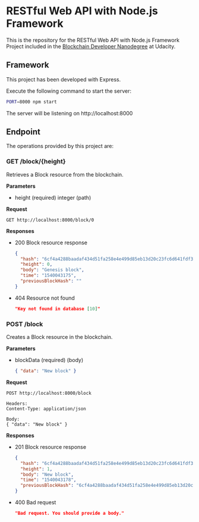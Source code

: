 # RESTful Web API with Node.js Framework

This is the repository for the RESTful Web API with Node.js Framework Project included in the [Blockchain Developer Nanodegree](https://www.udacity.com/course/blockchain-developer-nanodegree--nd1309) at Udacity.

## Framework
This project has been developed with Express.

Execute the following command to start the server:
```bash
PORT=8000 npm start
```

The server will be listening on http://localhost:8000
## Endpoint

The operations provided by this project are:

### GET  /block/{height}

Retrieves a Block resource from the blockchain.

**Parameters**

- height (required) integer (path)

**Request**
 ```
 GET http://localhost:8000/block/0
 ```
**Responses**
- 200 Block resource response
    ```json
    {
      "hash": "6cf4a4288baadaf434d51fa258e4e499d85eb13d20c23fc6d641fdf34c128fc8",
      "height": 0,
      "body": "Genesis block",
      "time": "1540043175",
      "previousBlockHash": ""
    }
    ```
- 404 Resource not found
    ```json
    "Key not found in database [10]"
    ```

### POST  /block

Creates a Block resource in the blockchain.

**Parameters**

- blockData (required) (body)
    ```json
    { "data": "New block" }
    ```

**Request**
 ```
 POST http://localhost:8000/block
 
 Headers:
 Content-Type: application/json
 
 Body:
 { "data": "New block" } 
 ```
**Responses**
- 201 Block resource response
    ```json
    {
      "hash": "6cf4a4288baadaf434d51fa258e4e499d85eb13d20c23fc6d641fdf34c128fc9",
      "height": 1,
      "body": "New block",
      "time": "1540043178",
      "previousBlockHash": "6cf4a4288baadaf434d51fa258e4e499d85eb13d20c23fc6d641fdf34c128fc8"
    }
    ```
- 400 Bad request
    ```json
    "Bad request. You should provide a body."
    ```
